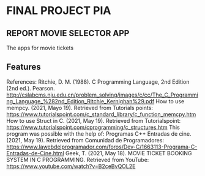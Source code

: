 #  FINAL PROJECT PIA
##  REPORT MOVIE SELECTOR APP

The apps for movie tickets

## Features

References:
Ritchie, D. M. (1988). C Programming Language, 2nd Edition (2nd ed.). Pearson. http://cslabcms.nju.edu.cn/problem_solving/images/c/cc/The_C_Programming_Language_%282nd_Edition_Ritchie_Kernighan%29.pdf
How to use mempcy. (2021, Mayo 19). Retrieved from Tutorials points: https://www.tutorialspoint.com/c_standard_library/c_function_memcpy.htm
How to use Struct in C. (2021, May 19). Retrieved from Tutorialspoint: https://www.tutorialspoint.com/cprogramming/c_structures.htm
This program was possible with the help of:
Programas C++ Entradas de cine. (2021, May 19). Retrieved from Comunidad de Programadores: https://www.lawebdelprogramador.com/foros/Dev-C/1663113-Programa-C-Entradas-de-Cine.html
Geek, T. (2021, May 18). MOVIE TICKET BOOKING SYSTEM IN C PROGRAMMING. Retrieved from YouTube: https://www.youtube.com/watch?v=B2ceBvQOL2E
